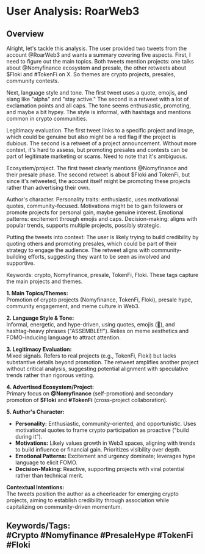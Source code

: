 # User Analysis: RoarWeb3

## Overview

<think>
Alright, let's tackle this analysis. The user provided two tweets from the account @RoarWeb3 and wants a summary covering five aspects. First, I need to figure out the main topics. Both tweets mention projects: one talks about @Nomyfinance ecosystem and presale, the other retweets about $Floki and #TokenFi on X. So themes are crypto projects, presales, community contests.

Next, language style and tone. The first tweet uses a quote, emojis, and slang like "alpha" and "stay active." The second is a retweet with a lot of exclamation points and all caps. The tone seems enthusiastic, promoting, and maybe a bit hypey. The style is informal, with hashtags and mentions common in crypto communities.

Legitimacy evaluation. The first tweet links to a specific project and image, which could be genuine but also might be a red flag if the project is dubious. The second is a retweet of a project announcement. Without more context, it's hard to assess, but promoting presales and contests can be part of legitimate marketing or scams. Need to note that it's ambiguous.

Ecosystem/project. The first tweet clearly mentions @Nomyfinance and their presale phase. The second retweet is about $Floki and TokenFi, but since it's retweeted, the account itself might be promoting these projects rather than advertising their own.

Author's character. Personality traits: enthusiastic, uses motivational quotes, community-focused. Motivations might be to gain followers or promote projects for personal gain, maybe genuine interest. Emotional patterns: excitement through emojis and caps. Decision-making: aligns with popular trends, supports multiple projects, possibly strategic.

Putting the tweets into context: The user is likely trying to build credibility by quoting others and promoting presales, which could be part of their strategy to engage the audience. The retweet aligns with community-building efforts, suggesting they want to be seen as involved and supportive.

Keywords: crypto, Nomyfinance, presale, TokenFi, Floki. These tags capture the main projects and themes.
</think>

**1. Main Topics/Themes:**  
Promotion of crypto projects (Nomyfinance, TokenFi, Floki), presale hype, community engagement, and meme culture in Web3.  

**2. Language Style & Tone:**  
Informal, energetic, and hype-driven, using quotes, emojis (👀), and hashtag-heavy phrases ("ASSEMBLE‼️"). Relies on meme aesthetics and FOMO-inducing language to attract attention.  

**3. Legitimacy Evaluation:**  
Mixed signals. Refers to real projects (e.g., TokenFi, Floki) but lacks substantive details beyond promotion. The retweet amplifies another project without critical analysis, suggesting potential alignment with speculative trends rather than rigorous vetting.  

**4. Advertised Ecosystem/Project:**  
Primary focus on **@Nomyfinance** (self-promotion) and secondary promotion of **$Floki** and **#TokenFi** (cross-project collaboration).  

**5. Author's Character:**  
- **Personality:** Enthusiastic, community-oriented, and opportunistic. Uses motivational quotes to frame crypto participation as proactive ("build during it").  
- **Motivations:** Likely values growth in Web3 spaces, aligning with trends to build influence or financial gain. Prioritizes visibility over depth.  
- **Emotional Patterns:** Excitement and urgency dominate; leverages hype language to elicit FOMO.  
- **Decision-Making:** Reactive, supporting projects with viral potential rather than technical merit.  

**Contextual Intentions:**  
The tweets position the author as a cheerleader for emerging crypto projects, aiming to establish credibility through association while capitalizing on community-driven momentum.  

**Keywords/Tags:**  
#Crypto #Nomyfinance #PresaleHype #TokenFi #Floki
---
